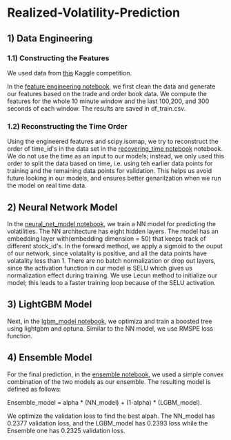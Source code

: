 # Realized-Volatility-Prediction

## 1) Data Engineering

### 1.1) Constructing the Features
We used  data from [this](https://www.kaggle.com/competitions/optiver-realized-volatility-prediction/data) Kaggle competition. 

In the [feature engineering notebook](https://github.com/alins95/Realized-Volatility-Prediction/blob/main/code/1.1_feature_engineering.ipynb), we first clean the data and generate our features based on the trade and order book data. We compute the features for the whole 10 minute window and the last 100,200, and 300 seconds of each window. The results are saved in df_train.csv.

### 1.2) Reconstructing the Time Order
Using the engineered features and scipy.isomap, we try to reconstruct the order of time_id's in the data set in the [recovering_time notebook](https://github.com/alins95/Realized-Volatility-Prediction/blob/main/code/1.2_recovering_time.ipynb) notebook. We do not use the time as an input to our models; instead, we only used this order to split the data based on time, i.e. using teh earlier data points for training and the remaining data points for validation. This helps us avoid future looking in our models, and ensures better genarilzation when we run the model on real time data.

## 2) Neural Network Model

In the [neural_net_model notebook](https://github.com/alins95/Realized-Volatility-Prediction/blob/main/code/2_neural_net_model.ipynb), we train a NN model for predicting the volatilities. The NN architecture has eight hidden layers. The model has an embedding layer with(embedding dimension = 50) that keeps track of different stock_id's. In the forward method, we apply a sigmoid to the ouput of our network, since volatality is positive, and all the data points have volatality less than 1. There are no batch normalization or drop out layers, since the activation function in our model is SELU which gives us normalization effect during training. We use Lecun method to initialize our model; this leads to a faster training loop because of the SELU activation. 

## 3) LightGBM Model

Next, in the [lgbm_model notebook](https://github.com/alins95/Realized-Volatility-Prediction/blob/main/code/3_lgbm_model.ipynb), we optimiza and train a boosted tree using lightgbm and optuna. Similar to the NN model, we use RMSPE loss function.

## 4) Ensemble Model
For the final prediction, in the [ensemble notebook](https://github.com/alins95/Realized-Volatility-Prediction/blob/main/code/4_ensemble.ipynb), we used a simple convex combination of the two models as our ensemble. The resulting model is defined as follows:

Ensemble_model = alpha * (NN_model) + (1-alpha) * (LGBM_model).

We optimize the validation loss to find the best alpah. The NN_model has 0.2377 validation loss, and the LGBM_model has 0.2393 loss while the Ensemble one has 0.2325 validation loss.

 
